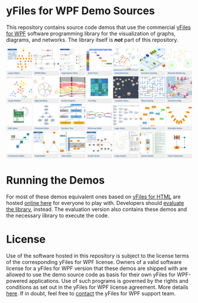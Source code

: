 # yFiles for WPF Demo Sources

This repository contains source code demos that use the commercial [yFiles for WPF](https://www.yworks.com/products/yfiles-wpf) software programming library for the visualization of graphs, diagrams, and networks. The library itself is __*not*__ part of this repository.

[![yFiles for WPF Demos](./demo-grid.png)](https://live.yworks.com/yfiles-for-html)

# Running the Demos

For most of these demos equivalent ones based on [yFiles for HTML](https://www.yworks.com/yfileshtml)
are hosted [online here](https://live.yworks.com/yfiles-for-html) for everyone to play with. Developers should [evaluate the library](https://www.yworks.com/products/yfiles-wpf/evaluate), instead. 
The evaluation version also contains these demos and the necessary library to execute the code. 

# License

Use of the software hosted in this repository is subject to the license terms of the corresponding yFiles for WPF license. 
Owners of a valid software license for a yFiles for WPF version that these
demos are shipped with are allowed to use the demo source code as basis
for their own yFiles for WPF-powered applications. Use of such programs is
governed by the rights and conditions as set out in the yFiles for WPF
license agreement. More details [here](./LICENSE). If in doubt, feel free to [contact](https://www.yworks.com/contact) the yFiles for WPF support team.
